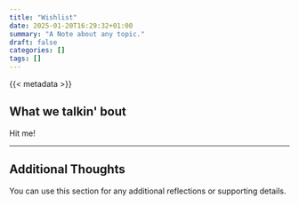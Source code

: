 ```yaml
---
title: "Wishlist"
date: 2025-01-20T16:29:32+01:00
summary: "A Note about any topic."
draft: false
categories: []
tags: []
---
```


{{< metadata >}}

## What we talkin' bout

Hit me!

---

## Additional Thoughts

You can use this section for any additional reflections or supporting details.

